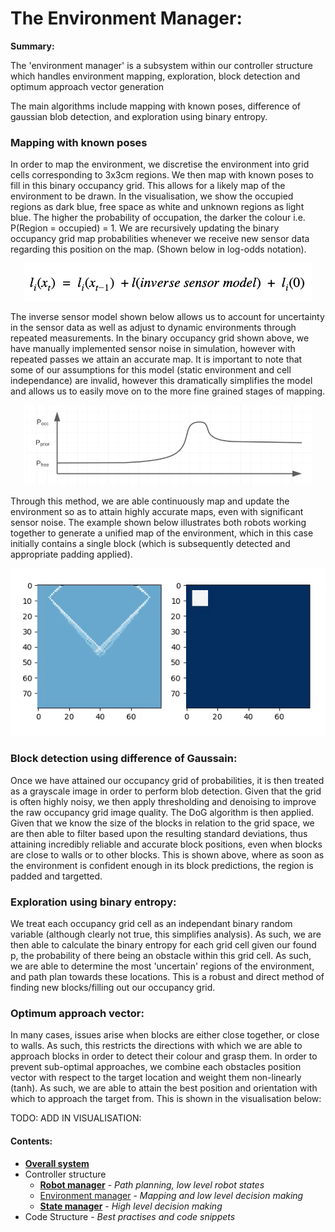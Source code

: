 # The Environment Manager:

__Summary:__

The 'environment manager' is a subsystem within our controller structure which handles environment mapping, exploration, block detection and optimum approach vector generation

The main algorithms include mapping with known poses, difference of gaussian blob detection, and exploration using binary entropy.

### Mapping with known poses
 
In order to map the environment, we discretise the environment into grid cells corresponding to 3x3cm regions. We then map with known poses to fill in this binary occupancy grid. This allows for a likely map of the environment to be drawn. In the visualisation, we show the occupied regions as dark blue, free space as white and unknown regions as light blue. The higher the probability of occupation, the darker the colour i.e. P(Region = occupied) = 1. We are recursively updating the binary occupancy grid map probabilities whenever we receive new sensor data regarding this position on the map. (Shown below in log-odds notation).

<p align="center">
  <img width="460" src="./img/log_odds.png">
</p>

The inverse sensor model shown below allows us to account for uncertainty in the sensor data as well as adjust to dynamic environments through repeated measurements. In the binary occupancy grid shown above, we have manually implemented sensor noise in simulation, however with repeated passes we attain an accurate map. It is important to note that some of our assumptions for this model (static environment and cell independance) are invalid, however this dramatically simplifies the model and allows us to easily move on to the more fine grained stages of mapping. 

<p align="center">
  <img width="460" src="./img/inv_sensor.png">
</p>

Through this method, we are able continuously map and update the environment so as to attain highly accurate maps, even with significant sensor noise. The example shown below illustrates both robots working together to generate a unified map of the environment, which in this case initially contains a single block (which is subsequently detected and appropriate padding applied).

<p align="center">
  <img width="600" src="./img/mapping_display.gif">
</p>

### Block detection using difference of Gaussain:

Once we have attained our occupancy grid of probabilities, it is then treated as a grayscale image in order to perform blob detection. Given that the grid is often highly noisy, we then apply thresholding and denoising to improve the raw occupancy grid image quality. The DoG algorithm is then applied. Given that we know the size of the blocks in relation to the grid space, we are then able to filter based upon the resulting standard deviations, thus attaining incredibly reliable and accurate block positions, even when blocks are close to walls or to other blocks. This is shown above, where as soon as the environment is confident enough in its block predictions, the region is padded and targetted. 

### Exploration using binary entropy:

We treat each occupancy grid cell as an independant binary random variable (although clearly not true, this simplifies analysis). As such, we are then able to calculate the binary entropy for each grid cell given our found p, the probability of there being an obstacle within this grid cell. As such, we are able to determine the most 'uncertain' regions of the environment, and path plan towards these locations. This is a robust and direct method of finding new blocks/filling out our occupancy grid.

### Optimum approach vector:

In many cases, issues arise when blocks are either close together, or close to walls. As such, this restricts the directions with which we are able to approach blocks in order to detect their colour and grasp them. In order to prevent sub-optimal approaches, we combine each obstacles position vector with respect to the target location and weight them non-linearly (tanh). As such, we are able to attain the best position and orientation with which to approach the target from. This is shown in the visualisation below:

TODO: ADD IN VISUALISATION:

#### Contents:

- [__Overall system__](software_main.md)
- Controller structure
    + [__Robot manager__](robot_manager.md) - *Path planning, low level robot states*
    + [Environment manager](environment_manager.md) - *Mapping and low level decision making*
    + [__State manager__](state_manager.md) - *High level decision making*
- Code Structure - *Best practises and code snippets*
